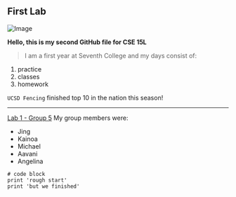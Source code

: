 ## First Lab

![Image](https://i.pinimg.com/originals/89/0f/92/890f92f1dba99065531aa2bc1b6b9c45.jpg)

**Hello, this is my second GitHub file for CSE 15L**

> I am a first year at Seventh College and my days consist of:
1. practice
2. classes
3. homework

`UCSD Fencing` finished top 10 in the nation this season!

---
[Lab 1 - Group 5](https://docs.google.com/document/d/1mDBfM2ZUmTsA1PWHfRPCO6H-zHAr7aEKaPjRQxxYJlk/edit#)
My group members were:
* Jing
* Kainoa
* Michael
* Aavani
* Angelina

```
# code block
print 'rough start'
print 'but we finished'
```
